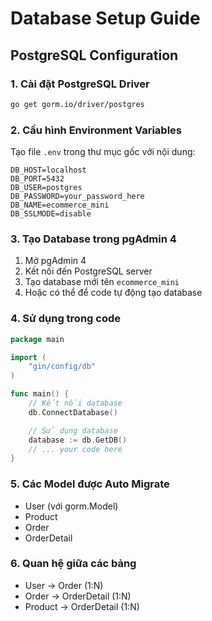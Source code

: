 # Database Setup Guide

## PostgreSQL Configuration

### 1. Cài đặt PostgreSQL Driver

```bash
go get gorm.io/driver/postgres
```

### 2. Cấu hình Environment Variables

Tạo file `.env` trong thư mục gốc với nội dung:

```
DB_HOST=localhost
DB_PORT=5432
DB_USER=postgres
DB_PASSWORD=your_password_here
DB_NAME=ecommerce_mini
DB_SSLMODE=disable
```

### 3. Tạo Database trong pgAdmin 4

1. Mở pgAdmin 4
2. Kết nối đến PostgreSQL server
3. Tạo database mới tên `ecommerce_mini`
4. Hoặc có thể để code tự động tạo database

### 4. Sử dụng trong code

```go
package main

import (
    "gin/config/db"
)

func main() {
    // Kết nối database
    db.ConnectDatabase()

    // Sử dụng database
    database := db.GetDB()
    // ... your code here
}
```

### 5. Các Model được Auto Migrate

- User (với gorm.Model)
- Product
- Order
- OrderDetail

### 6. Quan hệ giữa các bảng

- User -> Order (1:N)
- Order -> OrderDetail (1:N)
- Product -> OrderDetail (1:N)
